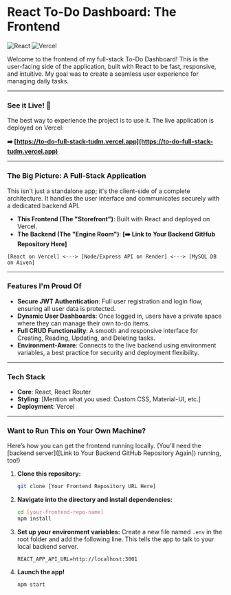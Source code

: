 # React To-Do Dashboard: The Frontend

![React](https://img.shields.io/badge/react-%2320232a.svg?style=for-the-badge&logo=react&logoColor=%2361DAFB)
![Vercel](https://img.shields.io/badge/Vercel-000000?style=for-the-badge&logo=vercel&logoColor=white)

Welcome to the frontend of my full-stack To-Do Dashboard! This is the user-facing side of the application, built with React to be fast, responsive, and intuitive. My goal was to create a seamless user experience for managing daily tasks.

---

### See it Live! 🚀

The best way to experience the project is to use it. The live application is deployed on Vercel:

**➡️ [https://to-do-full-stack-tudm.vercel.app](https://to-do-full-stack-tudm.vercel.app)**

---

### The Big Picture: A Full-Stack Application

This isn't just a standalone app; it's the client-side of a complete architecture. It handles the user interface and communicates securely with a dedicated backend API.

*   **This Frontend (The "Storefront")**: Built with React and deployed on Vercel.
*   **The Backend (The "Engine Room")**: **[➡️ Link to Your Backend GitHub Repository Here]**

`[React on Vercel] <---> [Node/Express API on Render] <---> [MySQL DB on Aiven]`

---

### Features I'm Proud Of

*   **Secure JWT Authentication**: Full user registration and login flow, ensuring all user data is protected.
*   **Dynamic User Dashboards**: Once logged in, users have a private space where they can manage their own to-do items.
*   **Full CRUD Functionality**: A smooth and responsive interface for Creating, Reading, Updating, and Deleting tasks.
*   **Environment-Aware**: Connects to the live backend using environment variables, a best practice for security and deployment flexibility.

---

### Tech Stack

*   **Core**: React, React Router
*   **Styling**: [Mention what you used: Custom CSS, Material-UI, etc.]
*   **Deployment**: Vercel

---

### Want to Run This on Your Own Machine?

Here’s how you can get the frontend running locally. (You'll need the [backend server]([Link to Your Backend GitHub Repository Again]) running, too!)

1.  **Clone this repository:**
    ```sh
    git clone [Your Frontend Repository URL Here]
    ```
2.  **Navigate into the directory and install dependencies:**
    ```sh
    cd [your-frontend-repo-name]
    npm install
    ```
3.  **Set up your environment variables:**
    Create a new file named `.env` in the root folder and add the following line. This tells the app to talk to your local backend server.
    ```
    REACT_APP_API_URL=http://localhost:3001
    ```
4.  **Launch the app!**
    ```sh
    npm start
     ```
